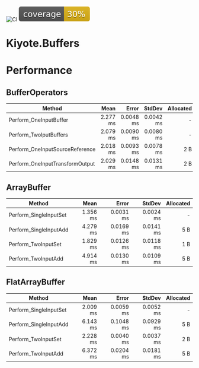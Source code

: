 ![CI](https://github.com/kiyote/Kiyote.Buffers/actions/workflows/ci.yml/badge.svg?branch=main)
![coverage](https://github.com/kiyote/Kiyote.Buffers/blob/badges/.badges/main/coverage.svg?raw=true)

# Kiyote.Buffers



# Performance

## BufferOperators
| Method                          | Mean     | Error     | StdDev    | Allocated |
|-------------------------------- |---------:|----------:|----------:|----------:|
| Perform_OneInputBuffer          | 2.277 ms | 0.0048 ms | 0.0042 ms |         - |
| Perform_TwoIputBuffers          | 2.079 ms | 0.0090 ms | 0.0080 ms |         - |
| Perform_OneInputSourceReference | 2.018 ms | 0.0093 ms | 0.0078 ms |       2 B |
| Perform_OneInputTransformOutput | 2.029 ms | 0.0148 ms | 0.0131 ms |       2 B |

## ArrayBuffer
| Method                 | Mean     | Error     | StdDev    | Allocated |
|----------------------- |---------:|----------:|----------:|----------:|
| Perform_SingleInputSet | 1.356 ms | 0.0031 ms | 0.0024 ms |         - |
| Perform_SingleInputAdd | 4.279 ms | 0.0169 ms | 0.0141 ms |       5 B |
| Perform_TwoInputSet    | 1.829 ms | 0.0126 ms | 0.0118 ms |       1 B |
| Perform_TwoInputAdd    | 4.914 ms | 0.0130 ms | 0.0109 ms |       5 B |

## FlatArrayBuffer
| Method                 | Mean     | Error     | StdDev    | Allocated |
|----------------------- |---------:|----------:|----------:|----------:|
| Perform_SingleInputSet | 2.009 ms | 0.0059 ms | 0.0052 ms |         - |
| Perform_SingleInputAdd | 6.143 ms | 0.1048 ms | 0.0929 ms |       5 B |
| Perform_TwoInputSet    | 2.228 ms | 0.0040 ms | 0.0037 ms |       2 B |
| Perform_TwoInputAdd    | 6.372 ms | 0.0204 ms | 0.0181 ms |       5 B |
